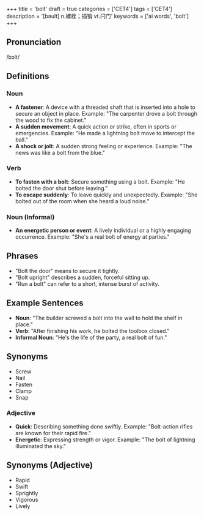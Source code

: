 +++
title = 'bolt'
draft = true
categories = ['CET4']
tags = ['CET4']
description = '[bəult] n.螺栓；插销 vt.闩门'
keywords = ['ai words', 'bolt']
+++

## Pronunciation
/bɔlt/

## Definitions
### Noun
- **A fastener**: A device with a threaded shaft that is inserted into a hole to secure an object in place. Example: "The carpenter drove a bolt through the wood to fix the cabinet."
- **A sudden movement**: A quick action or strike, often in sports or emergencies. Example: "He made a lightning bolt move to intercept the ball."
- **A shock or jolt**: A sudden strong feeling or experience. Example: "The news was like a bolt from the blue."

### Verb
- **To fasten with a bolt**: Secure something using a bolt. Example: "He bolted the door shut before leaving."
- **To escape suddenly**: To leave quickly and unexpectedly. Example: "She bolted out of the room when she heard a loud noise."

### Noun (Informal)
- **An energetic person or event**: A lively individual or a highly engaging occurrence. Example: "She's a real bolt of energy at parties."

## Phrases
- "Bolt the door" means to secure it tightly.
- "Bolt upright" describes a sudden, forceful sitting up.
- "Run a bolt" can refer to a short, intense burst of activity.

## Example Sentences
- **Noun**: "The builder screwed a bolt into the wall to hold the shelf in place."
- **Verb**: "After finishing his work, he bolted the toolbox closed."
- **Informal Noun**: "He's the life of the party, a real bolt of fun."

## Synonyms
- Screw
- Nail
- Fasten
- Clamp
- Snap

### Adjective
- **Quick**: Describing something done swiftly. Example: "Bolt-action rifles are known for their rapid fire."
- **Energetic**: Expressing strength or vigor. Example: "The bolt of lightning illuminated the sky."

## Synonyms (Adjective)
- Rapid
- Swift
- Sprightly
- Vigorous
- Lively
